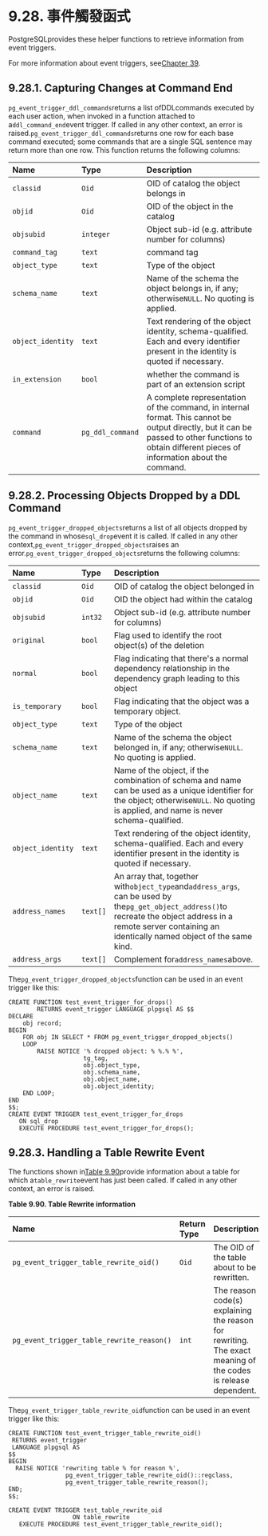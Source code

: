# 9.28. 事件觸發函式

PostgreSQLprovides these helper functions to retrieve information from event triggers.

For more information about event triggers, see[Chapter 39](https://www.postgresql.org/docs/10/static/event-triggers.html).

## 9.28.1. Capturing Changes at Command End

`pg_event_trigger_ddl_commands`returns a list ofDDLcommands executed by each user action, when invoked in a function attached to a`ddl_command_end`event trigger. If called in any other context, an error is raised.`pg_event_trigger_ddl_commands`returns one row for each base command executed; some commands that are a single SQL sentence may return more than one row. This function returns the following columns:

| Name | Type | Description |
| :--- | :--- | :--- |
| `classid` | `Oid` | OID of catalog the object belongs in |
| `objid` | `Oid` | OID of the object in the catalog |
| `objsubid` | `integer` | Object sub-id \(e.g. attribute number for columns\) |
| `command_tag` | `text` | command tag |
| `object_type` | `text` | Type of the object |
| `schema_name` | `text` | Name of the schema the object belongs in, if any; otherwise`NULL`. No quoting is applied. |
| `object_identity` | `text` | Text rendering of the object identity, schema-qualified. Each and every identifier present in the identity is quoted if necessary. |
| `in_extension` | `bool` | whether the command is part of an extension script |
| `command` | `pg_ddl_command` | A complete representation of the command, in internal format. This cannot be output directly, but it can be passed to other functions to obtain different pieces of information about the command. |

## 9.28.2. Processing Objects Dropped by a DDL Command

`pg_event_trigger_dropped_objects`returns a list of all objects dropped by the command in whose`sql_drop`event it is called. If called in any other context,`pg_event_trigger_dropped_objects`raises an error.`pg_event_trigger_dropped_objects`returns the following columns:

| Name | Type | Description |
| :--- | :--- | :--- |
| `classid` | `Oid` | OID of catalog the object belonged in |
| `objid` | `Oid` | OID the object had within the catalog |
| `objsubid` | `int32` | Object sub-id \(e.g. attribute number for columns\) |
| `original` | `bool` | Flag used to identify the root object\(s\) of the deletion |
| `normal` | `bool` | Flag indicating that there's a normal dependency relationship in the dependency graph leading to this object |
| `is_temporary` | `bool` | Flag indicating that the object was a temporary object. |
| `object_type` | `text` | Type of the object |
| `schema_name` | `text` | Name of the schema the object belonged in, if any; otherwise`NULL`. No quoting is applied. |
| `object_name` | `text` | Name of the object, if the combination of schema and name can be used as a unique identifier for the object; otherwise`NULL`. No quoting is applied, and name is never schema-qualified. |
| `object_identity` | `text` | Text rendering of the object identity, schema-qualified. Each and every identifier present in the identity is quoted if necessary. |
| `address_names` | `text[]` | An array that, together with`object_type`and`address_args`, can be used by the`pg_get_object_address()`to recreate the object address in a remote server containing an identically named object of the same kind. |
| `address_args` | `text[]` | Complement for`address_names`above. |

The`pg_event_trigger_dropped_objects`function can be used in an event trigger like this:

```text
CREATE FUNCTION test_event_trigger_for_drops()
        RETURNS event_trigger LANGUAGE plpgsql AS $$
DECLARE
    obj record;
BEGIN
    FOR obj IN SELECT * FROM pg_event_trigger_dropped_objects()
    LOOP
        RAISE NOTICE '% dropped object: % %.% %',
                     tg_tag,
                     obj.object_type,
                     obj.schema_name,
                     obj.object_name,
                     obj.object_identity;
    END LOOP;
END
$$;
CREATE EVENT TRIGGER test_event_trigger_for_drops
   ON sql_drop
   EXECUTE PROCEDURE test_event_trigger_for_drops();
```

## 9.28.3. Handling a Table Rewrite Event

The functions shown in[Table 9.90](https://www.postgresql.org/docs/10/static/functions-event-triggers.html#functions-event-trigger-table-rewrite)provide information about a table for which a`table_rewrite`event has just been called. If called in any other context, an error is raised.

**Table 9.90. Table Rewrite information**

| Name | Return Type | Description |
| :--- | :--- | :--- |
| `pg_event_trigger_table_rewrite_oid()` | `Oid` | The OID of the table about to be rewritten. |
| `pg_event_trigger_table_rewrite_reason()` | `int` | The reason code\(s\) explaining the reason for rewriting. The exact meaning of the codes is release dependent. |

The`pg_event_trigger_table_rewrite_oid`function can be used in an event trigger like this:

```text
CREATE FUNCTION test_event_trigger_table_rewrite_oid()
 RETURNS event_trigger
 LANGUAGE plpgsql AS
$$
BEGIN
  RAISE NOTICE 'rewriting table % for reason %',
                pg_event_trigger_table_rewrite_oid()::regclass,
                pg_event_trigger_table_rewrite_reason();
END;
$$;

CREATE EVENT TRIGGER test_table_rewrite_oid
                  ON table_rewrite
   EXECUTE PROCEDURE test_event_trigger_table_rewrite_oid();
```

